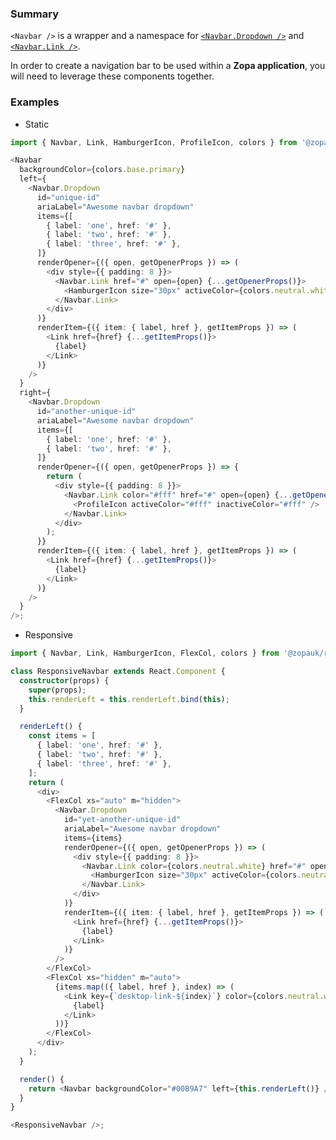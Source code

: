 ### Summary

`<Navbar />` is a wrapper and a namespace for [`<Navbar.Dropdown />`](#/Components/Organisms/Navbar/NavbarDropdown) and [`<Navbar.Link />`](#/Components/Organisms/Navbar/NavbarLink).

In order to create a navigation bar to be used within a **Zopa application**, you will need to leverage these components together.

### Examples

- Static

```ts { "props": { "style": { "transform": "translate3d(0, 0, 0)", "border": "2px solid #efefef" } } }
import { Navbar, Link, HamburgerIcon, ProfileIcon, colors } from '@zopauk/react-components';

<Navbar
  backgroundColor={colors.base.primary}
  left={
    <Navbar.Dropdown
      id="unique-id"
      ariaLabel="Awesome navbar dropdown"
      items={[
        { label: 'one', href: '#' },
        { label: 'two', href: '#' },
        { label: 'three', href: '#' },
      ]}
      renderOpener={({ open, getOpenerProps }) => (
        <div style={{ padding: 8 }}>
          <Navbar.Link href="#" open={open} {...getOpenerProps()}>
            <HamburgerIcon size="30px" activeColor={colors.neutral.white} inactiveColor={colors.neutral.white} />
          </Navbar.Link>
        </div>
      )}
      renderItem={({ item: { label, href }, getItemProps }) => (
        <Link href={href} {...getItemProps()}>
          {label}
        </Link>
      )}
    />
  }
  right={
    <Navbar.Dropdown
      id="another-unique-id"
      ariaLabel="Awesome navbar dropdown"
      items={[
        { label: 'one', href: '#' },
        { label: 'two', href: '#' },
      ]}
      renderOpener={({ open, getOpenerProps }) => {
        return (
          <div style={{ padding: 8 }}>
            <Navbar.Link color="#fff" href="#" open={open} {...getOpenerProps()}>
              <ProfileIcon activeColor="#fff" inactiveColor="#fff" />
            </Navbar.Link>
          </div>
        );
      }}
      renderItem={({ item: { label, href }, getItemProps }) => (
        <Link href={href} {...getItemProps()}>
          {label}
        </Link>
      )}
    />
  }
/>;
```

- Responsive

```ts { "props": { "style": { "transform": "translate3d(0, 0, 0)", "border": "2px solid #efefef" } } }
import { Navbar, Link, HamburgerIcon, FlexCol, colors } from '@zopauk/react-components';

class ResponsiveNavbar extends React.Component {
  constructor(props) {
    super(props);
    this.renderLeft = this.renderLeft.bind(this);
  }

  renderLeft() {
    const items = [
      { label: 'one', href: '#' },
      { label: 'two', href: '#' },
      { label: 'three', href: '#' },
    ];
    return (
      <div>
        <FlexCol xs="auto" m="hidden">
          <Navbar.Dropdown
            id="yet-another-unique-id"
            ariaLabel="Awesome navbar dropdown"
            items={items}
            renderOpener={({ open, getOpenerProps }) => (
              <div style={{ padding: 8 }}>
                <Navbar.Link color={colors.neutral.white} href="#" open={open} {...getOpenerProps()}>
                  <HamburgerIcon size="30px" activeColor={colors.neutral.white} inactiveColor={colors.neutral.white} />
                </Navbar.Link>
              </div>
            )}
            renderItem={({ item: { label, href }, getItemProps }) => (
              <Link href={href} {...getItemProps()}>
                {label}
              </Link>
            )}
          />
        </FlexCol>
        <FlexCol xs="hidden" m="auto">
          {items.map(({ label, href }, index) => (
            <Link key={`desktop-link-${index}`} color={colors.neutral.white} href={href} style={{ padding: 8 }}>
              {label}
            </Link>
          ))}
        </FlexCol>
      </div>
    );
  }

  render() {
    return <Navbar backgroundColor="#00B9A7" left={this.renderLeft()} />;
  }
}

<ResponsiveNavbar />;
```
